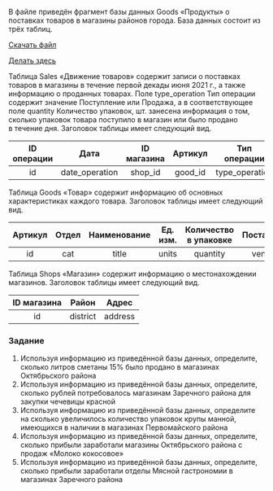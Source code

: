 В файле приведён фрагмент базы данных Goods «Продукты» о поставках товаров в магазины районов города. База данных состоит из трёх таблиц.

[Скачать файл](https://zinkin.ru/check/sqlite.db)

[Делать здесь](https://sqliteonline.com)

Таблица Sales «Движение товаров» содержит записи о поставках товаров в магазины в течение первой декады июня 2021 г., а также информацию о проданных товарах. Поле type_operation Тип операции содержит значение Поступление или Продажа, а в соответствующее поле quantity Количество упаковок, шт. занесена информация о том, сколько упаковок товара поступило в магазин или было продано в течение дня. Заголовок таблицы имеет следующий вид.


|ID операции|Дата|ID магазина|Артикул|Тип операции|Количество упаковок|Цена, руб./шт.|
|:--:|:--:|:--:|:--:|:--:|:--:|:--:|
|id|date_operation|shop_id|good_id|type_operation|amount|unit_price|


Таблица Goods «Товар» содержит информацию об основных характеристиках каждого товара. Заголовок таблицы имеет следующий вид.

|Артикул|Отдел|Наименование|Ед. изм.|Количество в упаковке|Поставщик|
|:--:|:--:|:--:|:--:|:--:|:--:|
|id|cat|title|units|quantity|vendor|


Таблица Shops «Магазин» содержит информацию о местонахождении магазинов. Заголовок таблицы имеет следующий вид.

|ID магазина|Район|Адрес|
|:--:|:--:|:--:|
|id|district|address|

### Задание
1. Используя информацию из приведённой базы данных, определите, сколько литров сметаны 15% было продано в магазинах Октябрьского района
2. Используя информацию из приведённой базы данных, определите, сколько рублей потребовалось магазинам Заречного района для закупки чечевицы красной
3. Используя информацию из приведённой базы данных, определите на сколько увеличилось количество упаковок крупы манной, имеющихся в наличии в магазинах Первомайского района
4. Используя информацию из приведённой базы данных, определите, сколько прибыли заработали магазины Октябрьского района c продаж «Молоко кокосовое»
5. Используя информацию из приведённой базы данных, определите, сколько прибыли заработали отделы Мясной гастрономии в магазинах Заречного района
